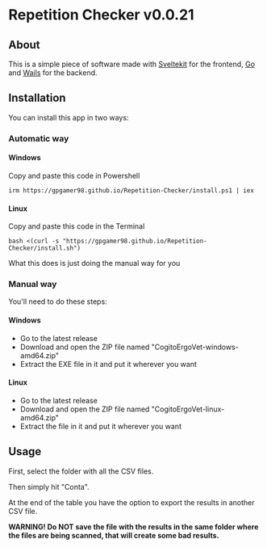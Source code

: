 # Repetition Checker v0.0.21

## About

This is a simple piece of software made with [Sveltekit](https://kit.svelte.dev/) for the frontend, [Go](https://go.dev) and [Wails](https://wails.io/) for the backend.

## Installation

You can install this app in two ways:

### Automatic way

#### Windows
Copy and paste this code in Powershell
```
irm https://gpgamer98.github.io/Repetition-Checker/install.ps1 | iex
```

#### Linux
Copy and paste this code in the Terminal
```
bash <(curl -s "https://gpgamer98.github.io/Repetition-Checker/install.sh")
```

What this does is just doing the manual way for you

### Manual way
You'll need to do these steps:

#### Windows
- Go to the latest release
- Download and open the ZIP file named "CogitoErgoVet-windows-amd64.zip"
- Extract the EXE file in it and put it wherever you want

#### Linux
- Go to the latest release
- Download and open the ZIP file named "CogitoErgoVet-linux-amd64.zip"
- Extract the file in it and put it wherever you want

## Usage

First, select the folder with all the CSV files.

Then simply hit "Conta".

At the end of the table you have the option to export the results in another CSV file.

**WARNING! Do NOT save the file with the results in the same folder where the files are being scanned, that will create some bad results.**

